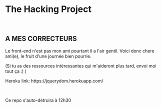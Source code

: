 #  The Hacking Project
<br/>
<h2>A MES CORRECTEURS</h2>
Le front-end n'est pas mon ami pourtant il a l'air gentil.
Voici donc chere ami(e),
le fruit d'une journée bien pourrie.

(Si tu as des ressources intéressantes qui m'aideront plus tard, envoi moi tout ça :) )
<p>Heroku link: https://jquerydom.herokuapp.com/</p>
<br/>

  Ce repo s'auto-détruira à 12h30
